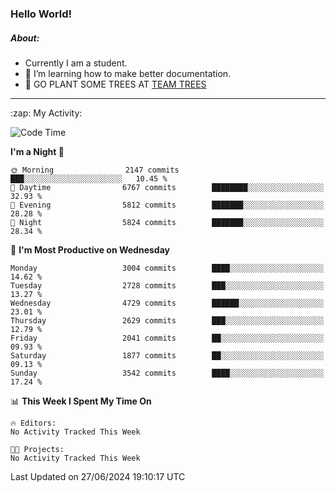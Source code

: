 ### Hello World!

##### About:
- Currently I am a student.
- 🌱 I’m learning how to make better documentation.
- 🌱 GO PLANT SOME TREES AT [TEAM TREES](https://teamtrees.org/)

---
  <summary>:zap: My Activity:</summary>
  
<!--START_SECTION:waka-->
![Code Time](http://img.shields.io/badge/Code%20Time-1%2C377%20hrs%2025%20mins-blue)

**I'm a Night 🦉** 

```text
🌞 Morning                2147 commits        ███░░░░░░░░░░░░░░░░░░░░░░   10.45 % 
🌆 Daytime                6767 commits        ████████░░░░░░░░░░░░░░░░░   32.93 % 
🌃 Evening                5812 commits        ███████░░░░░░░░░░░░░░░░░░   28.28 % 
🌙 Night                  5824 commits        ███████░░░░░░░░░░░░░░░░░░   28.34 % 
```
📅 **I'm Most Productive on Wednesday** 

```text
Monday                   3004 commits        ████░░░░░░░░░░░░░░░░░░░░░   14.62 % 
Tuesday                  2728 commits        ███░░░░░░░░░░░░░░░░░░░░░░   13.27 % 
Wednesday                4729 commits        ██████░░░░░░░░░░░░░░░░░░░   23.01 % 
Thursday                 2629 commits        ███░░░░░░░░░░░░░░░░░░░░░░   12.79 % 
Friday                   2041 commits        ██░░░░░░░░░░░░░░░░░░░░░░░   09.93 % 
Saturday                 1877 commits        ██░░░░░░░░░░░░░░░░░░░░░░░   09.13 % 
Sunday                   3542 commits        ████░░░░░░░░░░░░░░░░░░░░░   17.24 % 
```


📊 **This Week I Spent My Time On** 

```text
🔥 Editors: 
No Activity Tracked This Week

🐱‍💻 Projects: 
No Activity Tracked This Week
```


 Last Updated on 27/06/2024 19:10:17 UTC
<!--END_SECTION:waka-->
